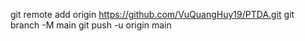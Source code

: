 git remote add origin https://github.com/VuQuangHuy19/PTDA.git
git branch -M main
git push -u origin main
